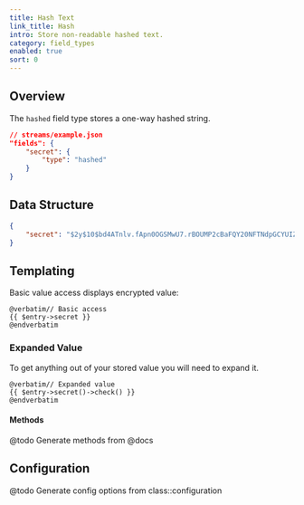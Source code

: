 ```yaml
---
title: Hash Text
link_title: Hash
intro: Store non-readable hashed text.
category: field_types
enabled: true
sort: 0
---
```


## Overview

The `hashed` field type stores a one-way hashed string.

```json
// streams/example.json
"fields": {
    "secret": {
        "type": "hashed"
    }
}
```

## Data Structure

```json
{
    "secret": "$2y$10$bd4ATnlv.fApn0OGSMwU7.rBOUMP2cBaFQY20NFTNdpGCYUIZMEMm"
}
```

## Templating

Basic value access displays encrypted value:

```blade
@verbatim// Basic access
{{ $entry->secret }}
@endverbatim
```

### Expanded Value

To get anything out of your stored value you will need to expand it.

```blade
@verbatim// Expanded value
{{ $entry->secret()->check() }}
@endverbatim
```

#### Methods

@todo Generate methods from @docs



## Configuration

@todo Generate config options from class::configuration
